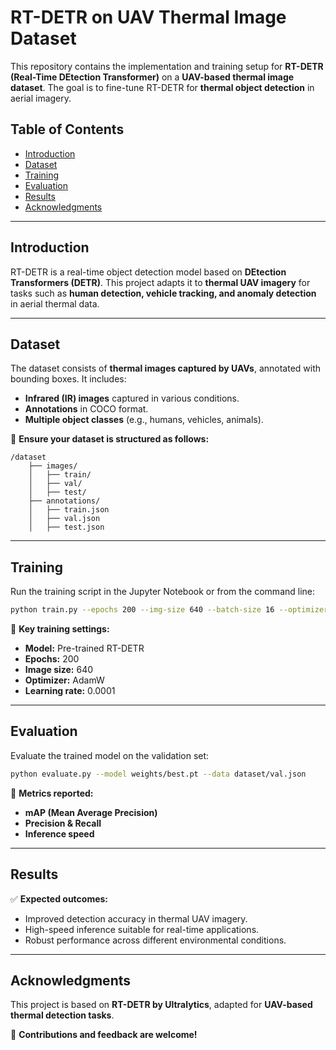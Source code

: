 # **RT-DETR on UAV Thermal Image Dataset**

This repository contains the implementation and training setup for **RT-DETR (Real-Time DEtection Transformer)** on a **UAV-based thermal image dataset**. The goal is to fine-tune RT-DETR for **thermal object detection** in aerial imagery.

## **Table of Contents**  
- [Introduction](#introduction)  
- [Dataset](#dataset)    
- [Training](#training)  
- [Evaluation](#evaluation)  
- [Results](#results)  
- [Acknowledgments](#acknowledgments)  

---

## **Introduction**  

RT-DETR is a real-time object detection model based on **DEtection Transformers (DETR)**. This project adapts it to **thermal UAV imagery** for tasks such as **human detection, vehicle tracking, and anomaly detection** in aerial thermal data.

---

## **Dataset**  

The dataset consists of **thermal images captured by UAVs**, annotated with bounding boxes. It includes:  
- **Infrared (IR) images** captured in various conditions.  
- **Annotations** in COCO format.  
- **Multiple object classes** (e.g., humans, vehicles, animals).  

📌 **Ensure your dataset is structured as follows:**  
```
/dataset  
    ├── images/  
    │   ├── train/  
    │   ├── val/  
    │   ├── test/  
    ├── annotations/  
    │   ├── train.json  
    │   ├── val.json  
    │   ├── test.json  
```


---

## **Training**  

Run the training script in the Jupyter Notebook or from the command line:  
```bash
python train.py --epochs 200 --img-size 640 --batch-size 16 --optimizer adamw --lr 0.0001 --momentum 0.937
```

📌 **Key training settings:**  
- **Model:** Pre-trained RT-DETR  
- **Epochs:** 200  
- **Image size:** 640  
- **Optimizer:** AdamW  
- **Learning rate:** 0.0001  

---

## **Evaluation**  

Evaluate the trained model on the validation set:  
```bash
python evaluate.py --model weights/best.pt --data dataset/val.json
```

📌 **Metrics reported:**  
- **mAP (Mean Average Precision)**  
- **Precision & Recall**  
- **Inference speed**  

---

## **Results**  

✅ **Expected outcomes:**  
- Improved detection accuracy in thermal UAV imagery.  
- High-speed inference suitable for real-time applications.  
- Robust performance across different environmental conditions.  

---

## **Acknowledgments**  

This project is based on **RT-DETR by Ultralytics**, adapted for **UAV-based thermal detection tasks**.  

🚀 **Contributions and feedback are welcome!**
